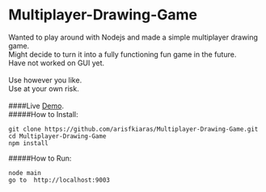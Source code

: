 # Multiplayer-Drawing-Game


Wanted to play around with Nodejs and made a simple multiplayer drawing game.<br>
Might decide to turn it into a fully functioning fun game in the future.<br>
Have not worked on GUI yet.<br>
<br>
Use however you like.<br>
Use at your own risk.<br>
<br>
####Live [Demo](http://drawit.xyz/).
<br>
#####How to Install:
```
git clone https://github.com/arisfkiaras/Multiplayer-Drawing-Game.git
cd Multiplayer-Drawing-Game
npm install
```
#####How to Run:
```
node main
go to  http://localhost:9003
```
